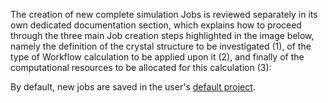 The creation of new complete simulation Jobs is reviewed separately in its own dedicated documentation section, which explains how to proceed through the three main Job creation steps highlighted in the image below, namely the definition of the crystal structure to be investigated (1), of the type of Workflow calculation to be applied upon it (2), and finally of the computational resources to be allocated for this calculation (3): 

By default, new jobs are saved in the user's [default project](/data/convention/non-structured.md). 

